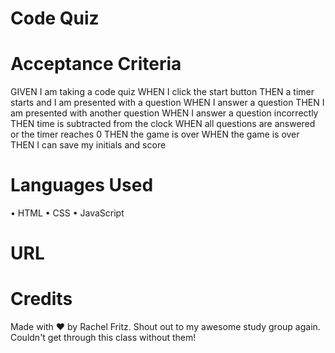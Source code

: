 # Code Quiz

# Acceptance Criteria
GIVEN I am taking a code quiz
WHEN I click the start button
THEN a timer starts and I am presented with a question
WHEN I answer a question
THEN I am presented with another question
WHEN I answer a question incorrectly
THEN time is subtracted from the clock
WHEN all questions are answered or the timer reaches 0
THEN the game is over
WHEN the game is over
THEN I can save my initials and score

# Languages Used

• HTML 
• CSS 
• JavaScript

# URL

# Credits
Made with ❤️ by Rachel Fritz. Shout out to my awesome study group again. Couldn't get through this class without them!
